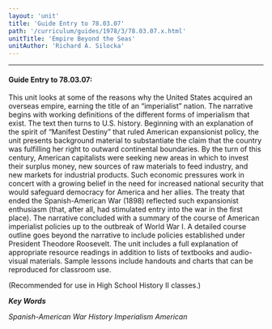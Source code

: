 ```yaml
---
layout: 'unit'
title: 'Guide Entry to 78.03.07'
path: '/curriculum/guides/1978/3/78.03.07.x.html'
unitTitle: 'Empire Beyond the Seas'
unitAuthor: 'Richard A. Silocka'
---
```


<body>
<hr/>
 <h4>
  Guide Entry to 78.03.07:
 </h4>
 This unit looks at some of the reasons why the United States acquired an overseas empire, earning the title of an “imperialist” nation.  The narrative begins with working definitions of the different forms of imperialism that exist.  The text then turns to U.S. history. Beginning with an explanation of the spirit of “Manifest Destiny” that ruled American expansionist policy, the unit presents background material to substantiate the claim that the country was fulfilling her right to outward continental boundaries.  By the turn of this century, American capitalists were seeking new areas in which to invest their surplus money, new sources of raw materials to feed industry, and new markets for industrial products.  Such economic pressures work in concert with a growing belief in the need for increased national security that would safeguard democracy for America and her allies. The treaty that ended the Spanish-American War (1898) reflected such expansionist enthusiasm (that, after all, had stimulated entry into the war in the first place).  The narrative concluded with a summary of the course of American imperialist policies up to the outbreak of World War I.  A detailed course outline goes beyond the narrative to include policies established under President Theodore Roosevelt.  The unit includes a full explanation of appropriate resource readings in addition to lists of textbooks and audio-visual materials.  Sample lessons include handouts and charts that can be reproduced for classroom use.
 <p>
  (Recommended for use in High School History II classes.)
 </p>
<p>
  <b>
   <i>
    Key Words
   </i>
  </b>
  <br/>
 </p>
 <p>
  <i>
   Spanish-American War History Imperialism American
  </i>
 </p>

</body>
